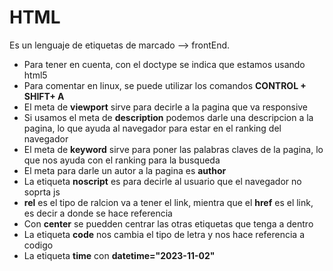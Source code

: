 # HTML
Es un lenguaje de etiquetas de marcado --> frontEnd.     
- Para tener en cuenta, con el doctype se indica que estamos usando html5
- Para comentar en linux, se puede utilizar los comandos **CONTROL +  SHIFT+ A**
- El meta de **viewport** sirve para decirle  a la pagina que va responsive
- Si usamos el meta de **description** podemos darle una descripcion a la pagina, lo que ayuda al navegador para estar en el ranking del navegador 
- El meta de **keyword** sirve para poner las palabras claves de la pagina, lo que nos ayuda con el ranking para la busqueda
- El meta para darle un autor a la pagina es **author**
- La etiqueta **noscript** es para decirle  al usuario que el navegador no soprta js
- **rel** es el tipo de ralcion va  a tener el link, mientra que el **href** es el link, es decir a donde se hace referencia
- Con **center** se puedden centrar las otras etiquetas que tenga a dentro
- La etiqueta **code** nos cambia el tipo de letra y nos hace referencia a codigo
- La etiqueta **time** con **datetime="2023-11-02"**